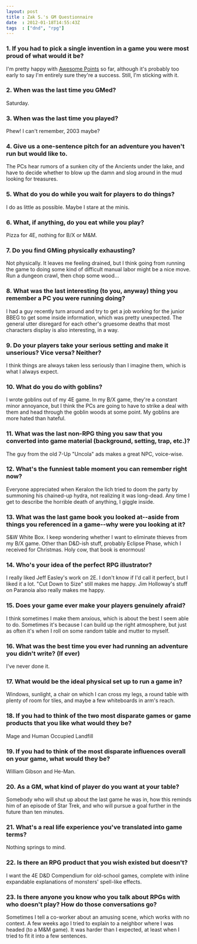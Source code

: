 ```yaml
---
layout: post
title : Zak S.'s GM Questionnaire
date  : 2012-01-18T14:55:43Z
tags  : ["dnd", "rpg"]
---
```

### 1. If you had to pick a single invention in a game you were most proud of what would it be?

I'm pretty happy with [Awesome
Points](http://rjbs.manxome.org/rubric/entry/1931) so far, although it's
probably too early to say I'm entirely sure they're a success.  Still, I'm
sticking with it.

### 2. When was the last time you GMed?

Saturday.

### 3. When was the last time you played?

Phew!  I can't remember, 2003 maybe?

### 4. Give us a one-sentence pitch for an adventure you haven't run but would like to.

The PCs hear rumors of a sunken city of the Ancients under the lake, and have
to decide whether to blow up the damn and slog around in the mud looking for
treasures.

### 5. What do you do while you wait for players to do things?

I do as little as possible.  Maybe I stare at the minis.

### 6. What, if anything, do you eat while you play?

Pizza for 4E, nothing for B/X or M&M.

### 7. Do you find GMing physically exhausting?

Not physically.  It leaves me feeling drained, but I think going from running
the game to doing some kind of difficult manual labor might be a nice move.
Run a dungeon crawl, then chop some wood...

### 8. What was the last interesting (to you, anyway) thing you remember a PC you were running doing?

I had a guy recently turn around and try to get a job working for the junior
BBEG to get some inside information, which was pretty unexpected.  The general
utter disregard for each other's gruesome deaths that most characters display
is also interesting, in a way.

### 9. Do your players take your serious setting and make it unserious? Vice versa? Neither?

I think things are always taken less seriously than I imagine them, which is
what I always expect.

### 10. What do you do with goblins?

I wrote goblins out of my 4E game.  In my B/X game, they're a constant minor
annoyance, but I think the PCs are going to have to strike a deal with them and
head through the goblin woods at some point.  My goblins are more hated than
hateful.

### 11. What was the last non-RPG thing you saw that you converted into game material (background, setting, trap, etc.)?

The guy from the old 7-Up "Uncola" ads makes a great NPC, voice-wise.

### 12. What's the funniest table moment you can remember right now?

Everyone appreciated when Keralon the lich tried to doom the party by summoning
his chained-up hydra, not realizing it was long-dead.  Any time I get to
describe the horrible death of anything, I giggle inside.

### 13. What was the last game book you looked at--aside from things you referenced in a game--why were you looking at it?

S&W White Box.  I keep wondering whether I want to eliminate thieves from my
B/X game.  Other than D&D-ish stuff, probably Eclipse Phase, which I received
for Christmas.  Holy cow, that book is enormous!

### 14. Who's your idea of the perfect RPG illustrator?

I really liked Jeff Easley's work on 2E.  I don't know if I'd call it perfect,
but I liked it a lot.  "Cut Down to Size" still makes me happy.  Jim Holloway's
stuff on Paranoia also really makes me happy.

### 15. Does your game ever make your players genuinely afraid?

I think sometimes I make them anxious, which is about the best I seem able to
do.  Sometimes it's because I can build up the right atmosphere, but just as
often it's when I roll on some random table and mutter to myself.

### 16. What was the best time you ever had running an adventure you didn't write? (If ever)

I've never done it.

### 17. What would be the ideal physical set up to run a game in?

Windows, sunlight, a chair on which I can cross my legs, a round table with
plenty of room for tiles, and maybe a few whiteboards in arm's reach.

### 18. If you had to think of the two most disparate games or game products that you like what would they be?

Mage and Human Occupied Landfill

### 19. If you had to think of the most disparate influences overall on your game, what would they be?

William Gibson and He-Man.

### 20. As a GM, what kind of player do you want at your table?

Somebody who will shut up about the last game he was in, how this reminds him
of an episode of Star Trek, and who will pursue a goal further in the future
than ten minutes.

### 21. What's a real life experience you've translated into game terms?

Nothing springs to mind.

### 22. Is there an RPG product that you wish existed but doesn't?

I want the 4E D&D Compendium for old-school games, complete with inline
expandable explanations of monsters' spell-like effects.

### 23. Is there anyone you know who you talk about RPGs with who doesn't play? How do those conversations go?

Sometimes I tell a co-worker about an amusing scene, which works with no
context.  A few weeks ago I tried to explain to a neighbor where I was headed
(to a M&M game).  It was harder than I expected, at least when I tried to fit
it into a few sentences.

